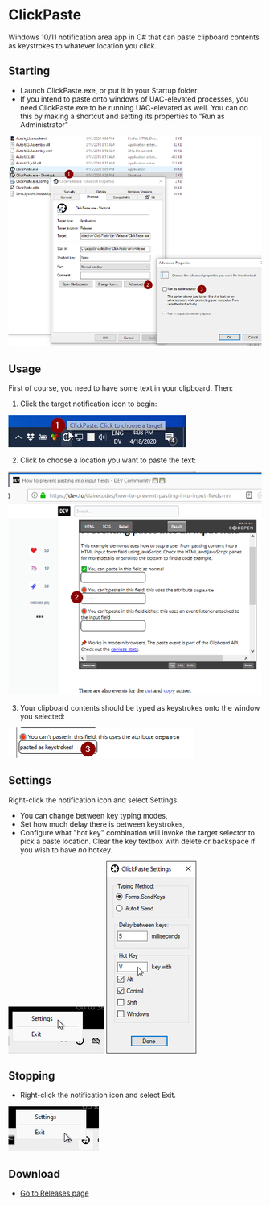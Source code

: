 # ClickPaste
Windows 10/11 notification area app in C# that can paste clipboard contents as keystrokes to whatever location you click.

## Starting

* Launch ClickPaste.exe, or put it in your Startup folder.
* If you intend to paste onto windows of UAC-elevated processes, you need ClickPaste.exe to be running UAC-elevated as well.  You can do this by making a shortcut and setting its properties to "Run as Administrator"

 ![How to run as administrator](./doc/RunAsAdmin.png)

## Usage

First of course, you need to have some text in your clipboard.  Then:

1. Click the target notification icon to begin:

 ![Click to choose a target](./doc/ClickToTarget.png)

2. Click to choose a location you want to paste the text:

 ![Click to choose a location to paste](./doc/ClickToPaste.png)
    
3. Your clipboard contents should be typed as keystrokes onto the window you selected:

 ![Your clipboard is typed as keystrokes onto the window you selected](./doc/Pasted.png)

## Settings

Right-click the notification icon and select Settings.

* You can change between key typing modes, 
* Set how much delay there is between keystrokes, 
* Configure what "hot key" combination will invoke the target selector to pick a paste location. Clear the key textbox with delete or backspace if you wish to have *no* hotkey.

![How to change settings](./doc/RightClickForSettings.png)
![Settings dialog](./doc/Settings.png)

## Stopping

* Right-click the notification icon and select Exit.

 ![How to exit](./doc/RightClickToExit.png)
 
## Download 

* [Go to Releases page](../../releases/latest)